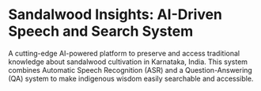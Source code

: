 # Sandalwood Insights: AI-Driven Speech and Search System
A cutting-edge AI-powered platform to preserve and access traditional knowledge about sandalwood cultivation in Karnataka, India. This system combines Automatic Speech Recognition (ASR) and a Question-Answering (QA) system to make indigenous wisdom easily searchable and accessible.
